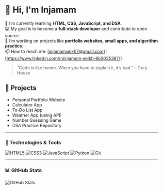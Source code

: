 # 👋 Hi, I'm Injamam

🌱 I’m currently learning **HTML, CSS, JavaScript, and DSA**.  
💻 My goal is to become a **full-stack developer** and contribute to open source.  
🔭 I’m working on projects like **portfolio websites, small apps, and algorithm practice**.  
📫 How to reach me: [injamamseikh7@gmail.com] | [https://www.linkedin.com/in/injamam-seikh-6b5035367/]

> “Code is like humor. When you have to explain it, it’s bad.” – Cory House

## 🚀 Projects
- Personal Portfolio Website
- Calculator App
- To-Do List App
- Weather App (using API)
- Number Guessing Game
- DSA Practice Repository

---

### 🔧 Technologies & Tools
![HTML5](https://img.shields.io/badge/html5-%23E34F26.svg?style=flat&logo=html5&logoColor=white)
![CSS3](https://img.shields.io/badge/css3-%231572B6.svg?style=flat&logo=css3&logoColor=white)
![JavaScript](https://img.shields.io/badge/javascript-%23323330.svg?style=flat&logo=javascript&logoColor=%23F7DF1E)
![Python](https://img.shields.io/badge/python-3670A0?style=flat&logo=python&logoColor=ffdd54)
![Git](https://img.shields.io/badge/git-%23F05033.svg?style=flat&logo=git&logoColor=white)

---

### 📊 GitHub Stats
![GitHub Stats](https://github-readme-stats.vercel.app/api?username=YOUR_GITHUB_USERNAME&show_icons=true&theme=radical)
